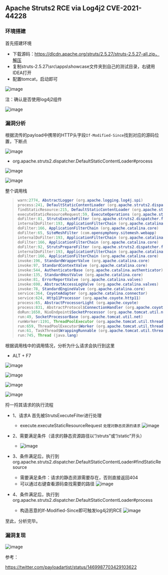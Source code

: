## Apache Struts2 RCE via Log4j2 CVE-2021-44228

### 环境搭建
首先搭建环境
- 下载源码：https://dlcdn.apache.org/struts/2.5.27/struts-2.5.27-all.zip，解压
- 复制struts-2.5.27\src\apps\showcase文件夹到自己的测试目录，右键用IDEA打开
- 配置tomcat，启动即可

![image](img/145716989-360e998a-0014-44d2-b37c-cce6fd7e310e.png)

注：确认是否使用log4j2组件

![image](img/145717003-47737614-74c3-45e8-89d4-8cd971fdee39.png)


### 漏洞分析

根据流传的payload中携带的HTTP头字段`If-Modified-Since`找到对应的源码位置，下断点

![image](img/145717032-722780ec-d87b-4dca-af86-0354e33491fc.png)

- org.apache.struts2.dispatcher.DefaultStaticContentLoader#process

![image](img/145717042-0b40e957-e827-40b1-a258-d89769cb1ad5.png)


![image](img/145717306-5a735d51-7867-40b8-85d7-ed3533875387.png)

整个调用栈
> ```java
> warn:2774, AbstractLogger (org.apache.logging.log4j.spi)
> process:241, DefaultStaticContentLoader (org.apache.struts2.dispatcher)
> findStaticResource:215, DefaultStaticContentLoader (org.apache.struts2.dispatcher)
> executeStaticResourceRequest:59, ExecuteOperations (org.apache.struts2.dispatcher)
> doFilter:81, StrutsExecuteFilter (org.apache.struts2.dispatcher.filter)
> internalDoFilter:193, ApplicationFilterChain (org.apache.catalina.core)
> doFilter:166, ApplicationFilterChain (org.apache.catalina.core)
> doFilter:65, SiteMeshFilter (com.opensymphony.sitemesh.webapp)
> internalDoFilter:193, ApplicationFilterChain (org.apache.catalina.core)
> doFilter:166, ApplicationFilterChain (org.apache.catalina.core)
> doFilter:92, StrutsPrepareFilter (org.apache.struts2.dispatcher.filter)
> internalDoFilter:193, ApplicationFilterChain (org.apache.catalina.core)
> doFilter:166, ApplicationFilterChain (org.apache.catalina.core)
> invoke:196, StandardWrapperValve (org.apache.catalina.core)
> invoke:97, StandardContextValve (org.apache.catalina.core)
> invoke:544, AuthenticatorBase (org.apache.catalina.authenticator)
> invoke:135, StandardHostValve (org.apache.catalina.core)
> invoke:81, ErrorReportValve (org.apache.catalina.valves)
> invoke:698, AbstractAccessLogValve (org.apache.catalina.valves)
> invoke:78, StandardEngineValve (org.apache.catalina.core)
> service:364, CoyoteAdapter (org.apache.catalina.connector)
> service:624, Http11Processor (org.apache.coyote.http11)
> process:65, AbstractProcessorLight (org.apache.coyote)
> process:831, AbstractProtocol$ConnectionHandler (org.apache.coyote)
> doRun:1650, NioEndpoint$SocketProcessor (org.apache.tomcat.util.net)
> run:49, SocketProcessorBase (org.apache.tomcat.util.net)
> runWorker:1191, ThreadPoolExecutor (org.apache.tomcat.util.threads)
> run:659, ThreadPoolExecutor$Worker (org.apache.tomcat.util.threads)
> run:61, TaskThread$WrappingRunnable (org.apache.tomcat.util.threads)
> run:745, Thread (java.lang)
> ```

根据调用栈中的调用情况，分析为什么请求会执行到这里
- ALT + F7

![image](img/145717438-6546ca05-c3c1-4d3c-ae6b-042906149b29.png)

![image](img/145717545-86ceb682-0867-49d6-b538-d0a50f73930f.png)

![image](img/145717566-8eb50b1a-b190-4c2a-8d9e-d556917f2851.png)

![image](img/145717713-e8f50df4-3490-43d1-8c76-d01e4a1f7196.png)

捋一捋其请求的执行流程
- 1、请求A 首先被StrutsExecuteFilter进行处理
  - execute.executeStaticResourceRequest  `处理对静态资源的请求`
    ![image](img/145718094-0007d715-0105-4d0f-8587-af4162f8e077.png)

- 2、需要满足条件（请求的静态资源路径以“/struts”或“/static”开头）
  - ![image](img/145718186-123dd677-bb4d-438a-a77b-1b8bdd564841.png)

- 3、条件满足后，执行到org.apache.struts2.dispatcher.DefaultStaticContentLoader#findStaticResource
  - 需要满足条件：请求的静态资源需要存在，否则直接返回404
  - 可以通过右键查看源码查找需要的路径
    ![image](img/145718469-f53027a1-6403-4b3a-b0cb-cb481ea24a53.png)

- 4、条件满足后，执行到org.apache.struts2.dispatcher.DefaultStaticContentLoader#process
  - 构造恶意的If-Modified-Since即可触发log4j2的RCE
  ![image](img/145718511-bb6c8844-472f-4238-9781-dd35a4751fbf.png)
  

至此，分析完毕。

### 漏洞复现


![image](img/145717219-5339230e-b62d-464d-ab50-4aaa995dcc12.png)


参考：

https://twitter.com/payloadartist/status/1469987703429103622
